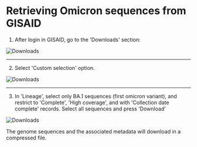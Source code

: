 # Retrieving Omicron sequences from GISAID

1. After login in GISAID, go to the 'Downloads' section:

![Downloads](http://www.ub.edu/molevol/CG-MGG/downloads.png)

---

2. Select 'Custom selection' option. 

![Downloads](http://www.ub.edu/molevol/CG-MGG/custom.png)

---

3. In 'Lineage', select only BA.1 sequences (first omicron variant), and restrict to 'Complete', 'High coverage', and with 'Collection date complete' records. Select all sequences and press 'Download'

![Downloads](http://www.ub.edu/molevol/CG-MGG/selection.png)

The genome sequences and the associated metadata will download in a compressed file. 
